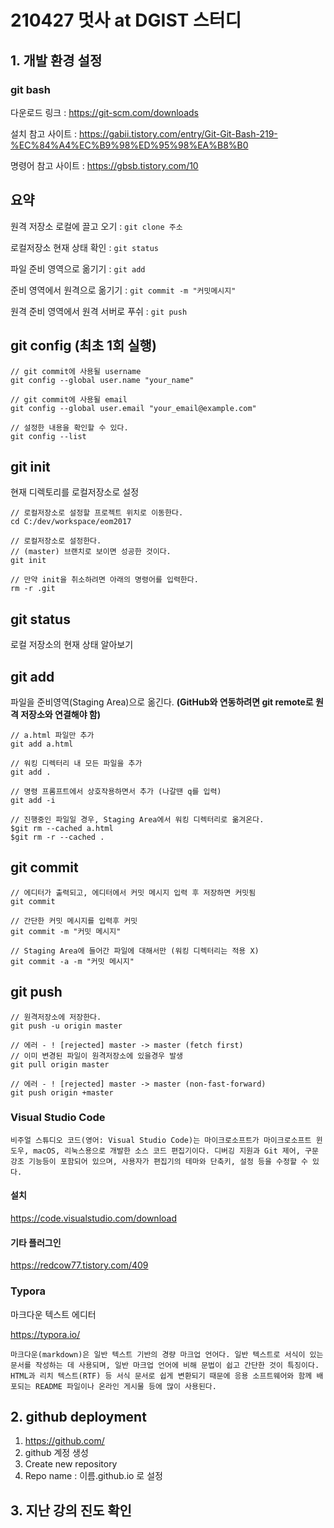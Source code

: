 # 210427 멋사 at DGIST 스터디



## 1. 개발 환경 설정

### git bash

다운로드 링크 : https://git-scm.com/downloads

설치 참고 사이트 : https://gabii.tistory.com/entry/Git-Git-Bash-219-%EC%84%A4%EC%B9%98%ED%95%98%EA%B8%B0

명령어 참고 사이트 : https://gbsb.tistory.com/10



## 요약

원격 저장소 로컬에 끌고 오기 : `git clone 주소`

로컬저장소 현재 상태 확인 : `git status`

파일 준비 영역으로 옮기기 : `git add`

준비 영역에서 원격으로 옮기기 : `git commit -m "커밋메시지"`

원격 준비 영역에서 원격 서버로 푸쉬 : `git push`



## git config (최초 1회 실행)

```
// git commit에 사용될 username
git config --global user.name "your_name"
 
// git commit에 사용될 email
git config --global user.email "your_email@example.com"
 
// 설정한 내용을 확인할 수 있다.
git config --list
```



## git init

현재 디렉토리를 로컬저장소로 설정

```
// 로컬저장소로 설정할 프로젝트 위치로 이동한다.
cd C:/dev/workspace/eom2017
 
// 로컬저장소로 설정한다.
// (master) 브랜치로 보이면 성공한 것이다.
git init
 
// 만약 init을 취소하려면 아래의 명령어를 입력한다.
rm -r .git
```



## git status

로컬 저장소의 현재 상태 알아보기



## git add

파일을 준비영역(Staging Area)으로 옮긴다. **(GitHub와 연동하려면 git remote로 원격 저장소와 연결해야 함)**

```
// a.html 파일만 추가
git add a.html
 
// 워킹 디렉터리 내 모든 파일을 추가
git add .
 
// 명령 프롬프트에서 상호작용하면서 추가 (나갈땐 q를 입력)
git add -i
 
// 진행중인 파일일 경우, Staging Area에서 워킹 디렉터리로 옮겨온다. 
$git rm --cached a.html
$git rm -r --cached .
```



## git commit

```
// 에디터가 출력되고, 에디터에서 커밋 메시지 입력 후 저장하면 커밋됨
git commit
 
// 간단한 커밋 메시지를 입력후 커밋
git commit -m "커밋 메시지"
 
// Staging Area에 들어간 파일에 대해서만 (워킹 디렉터리는 적용 X)
git commit -a -m "커밋 메시지"
```



## git push

```
// 원격저장소에 저장한다.
git push -u origin master
 
// 에러 - ! [rejected] master -> master (fetch first)
// 이미 변경된 파일이 원격저장소에 있을경우 발생
git pull origin master 
 
// 에러 - ! [rejected] master -> master (non-fast-forward)
git push origin +master

```





### Visual Studio Code

```
비주얼 스튜디오 코드(영어: Visual Studio Code)는 마이크로소프트가 마이크로소프트 윈도우, macOS, 리눅스용으로 개발한 소스 코드 편집기이다. 디버깅 지원과 Git 제어, 구문 강조 기능등이 포함되어 있으며, 사용자가 편집기의 테마와 단축키, 설정 등을 수정할 수 있다.
```



#### 설치

https://code.visualstudio.com/download



#### 기타 플러그인

https://redcow77.tistory.com/409





### Typora

마크다운 텍스트 에디터

https://typora.io/

```
마크다운(markdown)은 일반 텍스트 기반의 경량 마크업 언어다. 일반 텍스트로 서식이 있는 문서를 작성하는 데 사용되며, 일반 마크업 언어에 비해 문법이 쉽고 간단한 것이 특징이다. HTML과 리치 텍스트(RTF) 등 서식 문서로 쉽게 변환되기 때문에 응용 소프트웨어와 함께 배포되는 README 파일이나 온라인 게시물 등에 많이 사용된다.
```





## 2. github deployment

1. https://github.com/
2. github 계정 생성
3. Create new repository
4. Repo name : 이름.github.io 로 설정



## 3. 지난 강의 진도 확인

